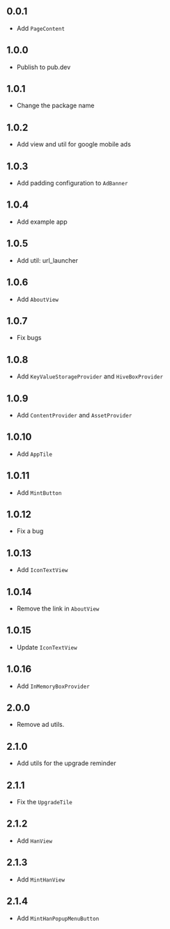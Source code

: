 ## 0.0.1

* Add `PageContent`

## 1.0.0
* Publish to pub.dev

## 1.0.1
* Change the package name

## 1.0.2
* Add view and util for google mobile ads

## 1.0.3
* Add padding configuration to `AdBanner`

## 1.0.4
* Add example app

## 1.0.5
* Add util: url_launcher

## 1.0.6
* Add `AboutView`

## 1.0.7
* Fix bugs

## 1.0.8
* Add `KeyValueStorageProvider` and `HiveBoxProvider`

## 1.0.9
* Add `ContentProvider` and `AssetProvider`

## 1.0.10
* Add `AppTile`

## 1.0.11
* Add `MintButton`

## 1.0.12
* Fix a bug

## 1.0.13
* Add `IconTextView`

## 1.0.14
* Remove the link in `AboutView`

## 1.0.15
* Update `IconTextView`

## 1.0.16
* Add `InMemoryBoxProvider`

## 2.0.0
* Remove ad utils.

## 2.1.0
* Add utils for the upgrade reminder

## 2.1.1
* Fix the `UpgradeTile`

## 2.1.2
* Add `HanView`

## 2.1.3
* Add `MintHanView`

## 2.1.4
* Add `MintHanPopupMenuButton`

